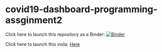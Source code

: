 # covid19-dashboard-programming-assginment2

Click here to launch this repository as a Binder: [![Binder](https://mybinder.org/badge_logo.svg)](https://mybinder.org/v2/gh/li-wang-uk/covid19-dashboard-programming-assginment2/HEAD)

Click here to launch this voila: [Here](https://mybinder.org/v2/gh/li-wang-uk/covid19-dashboard-programming-assginment2/HEAD?urlpath=%2Fvoila%2Frender%2FDashboard.ipynb)




